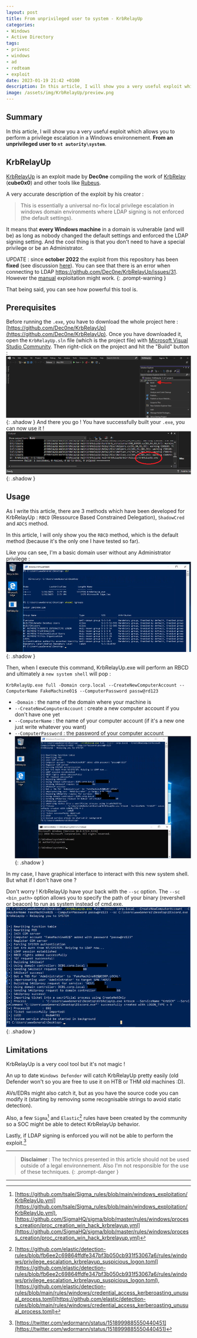 ```yaml
---
layout: post
title: From unprivileged user to system - KrbRelayUp
categories:
- Windows
- Active Directory
tags:
- privesc
- windows
- ad
- redteam
- exploit
date: 2023-01-19 21:42 +0100
description: In this article, I will show you a very useful exploit which allows you to perform a privilege escalation in a Windows environnement. From an unprivileged user to nt autority\system.
image: /assets/img/KrbRelayUp/preview.png
---
```

## Summary
In this article, I will show you a very useful exploit which allows you to perform a privilege escalation in a Windows environnement. **From an unprivileged user to `nt autority\system`**.
## KrbRelayUp
[KrbRelayUp](https://github.com/Dec0ne/KrbRelayUp) is an exploit made by **Dec0ne** compiling the work of [KrbRelay](https://github.com/cube0x0/KrbRelay) (**cube0x0**) and other tools like [Rubeus](https://github.com/GhostPack/Rubeus/).

A very accurate description of the exploit by his creator :
> This is essentially a universal no-fix local privilege escalation in windows domain environments where LDAP signing is not enforced (the default settings). 

It means that **every Windows machine** in a domain is vulnerable (and will be) as long as nobody changed the default settings and enforced the LDAP signing setting.
And the cool thing is that you don't need to have a special privilege or be an Administrator.

UPDATE : since **october 2022** the exploit from this repository has been **fixed** (see discussion [here](https://twitter.com/_Imm0/status/1583187655222706177)). You can see that there is an error when connecting to LDAP https://github.com/Dec0ne/KrbRelayUp/issues/31. However the [manual](https://gist.github.com/tothi/bf6c59d6de5d0c9710f23dae5750c4b9) exploitation might work.
{: .prompt-warning }

That being said, you can see how powerful this tool is.
## Prerequisites
Before running the `.exe`, you have to download the whole project here : [https://github.com/Dec0ne/KrbRelayUp](https://github.com/Dec0ne/KrbRelayUp).
Once you have downloaded it, open the `KrbRelayUp.sln` file (which is the project file) with [Microsoft Visual Studio Community](https://visualstudio.microsoft.com/fr/free-developer-offers/).
Then right-click on the project and hit the "Build" button :
![Build .exe](/assets/img/KrbRelayUp/KrbRelayUp_1.png){: .shadow }
And there you go ! You have successfully built your `.exe`, you can now use it !
![Build .exe](/assets/img/KrbRelayUp/KrbRelayUp_2.png){: .shadow }
## Usage
As I write this article, there are 3 methods which have been developed for KrbRelayUp :
`RBCD` (Ressource Based Constrained Delegation), `ShadowCred` and `ADCS` method.

In this article, I will only show you the `RBCD` method, which is the default method (because it's the only one I have tested so far).

Like you can see, I'm a basic domain user without any Administrator privilege :
![whoami](/assets/img/KrbRelayUp/KrbRelayUp_3.png){: .shadow }

Then, when I execute this command, KrbRelayUp.exe will perform an RBCD and ultimately a `new system shell` will pop :
```shell
KrbRelayUp.exe full -Domain corp.local --CreateNewComputerAccount --ComputerName FakeMachine01$ --ComputerPassword passw@rd123
```
* `-Domain` : the name of the domain where your machine is
* `--CreateNewComputerAccount` : create a new computer account if you don't have one yet
* `--ComputerName` : the name of your computer account (if it's a new one just write whatever you want)
* `--ComputerPassword` : the password of your computer account
![execution](/assets/img/KrbRelayUp/KrbRelayUp_4.png){: .shadow }

In my case, I have graphical interface to interact with this new system shell. But what if I don't have one ?

Don't worry ! KrbRelayUp have your back with the `--sc` option. 
The `--sc <bin_path>` option allows you to specify the path of your binary (revershell or beacon) to run as system instead of cmd.exe.
![execution sc](/assets/img/KrbRelayUp/KrbRelayUp_5.png){: .shadow }
## Limitations
KrbRelayUp is a very cool tool but it's not magic !

An up to date `Windows Defender` will catch KrbRelayUp pretty easily (old Defender won't so you are free to use it on HTB or THM old machines :D).

AVs/EDRs might also catch it, but as you have the source code you can modify it (starting by removing some recognisable strings to avoid static detection).

Also, a few `Sigma`[^1] and `Elastic`[^2] rules  have been created by the community so a SOC might be able to detect KrbRelayUp behavior.

Lastly, if LDAP signing is enforced you will not be able to perform the exploit.[^3]

---
> **Disclaimer** : The technics presented in this article should not be used outside of a legal environnement. Also I'm not responsible for the use of these techniques.
{: .prompt-danger }

---
[^1]: [https://github.com/tsale/Sigma_rules/blob/main/windows_exploitation/KrbRelayUp.yml](https://github.com/tsale/Sigma_rules/blob/main/windows_exploitation/KrbRelayUp.yml), [https://github.com/SigmaHQ/sigma/blob/master/rules/windows/process_creation/proc_creation_win_hack_krbrelayup.yml](https://github.com/SigmaHQ/sigma/blob/master/rules/windows/process_creation/proc_creation_win_hack_krbrelayup.yml)
[^2]: [https://github.com/elastic/detection-rules/blob/fb6ee2c69864ffdfe347bf3b050cb931f53067a6/rules/windows/privilege_escalation_krbrelayup_suspicious_logon.toml](https://github.com/elastic/detection-rules/blob/fb6ee2c69864ffdfe347bf3b050cb931f53067a6/rules/windows/privilege_escalation_krbrelayup_suspicious_logon.toml), [https://github.com/elastic/detection-rules/blob/main/rules/windows/credential_access_kerberoasting_unusual_process.toml](https://github.com/elastic/detection-rules/blob/main/rules/windows/credential_access_kerberoasting_unusual_process.toml)
[^3]: [https://twitter.com/wdormann/status/1518999885550440451](https://twitter.com/wdormann/status/1518999885550440451)